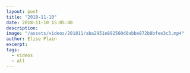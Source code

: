 ```yaml
---
layout: post
title: "2018-11-10"
date: 2018-11-10 15:05:40
description: 
image: "/assets/videos/201811/aba2951e892560d0abbe872b8bfee3c3.mp4"
author: Elise Plain
excerpt: 
tags: 
  - videos
  - all
---
```



<p></p>
